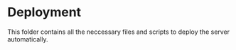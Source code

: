 # Deployment

This folder contains all the neccessary files and scripts to deploy the server automatically.
